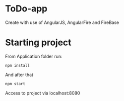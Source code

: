 # ToDo-app

Create with use of AngularJS, AngularFire and FireBase

# Starting project

From Application folder run:
```
npm install
```
And after that
```
npm start
```

Access to project via localhost:8080
